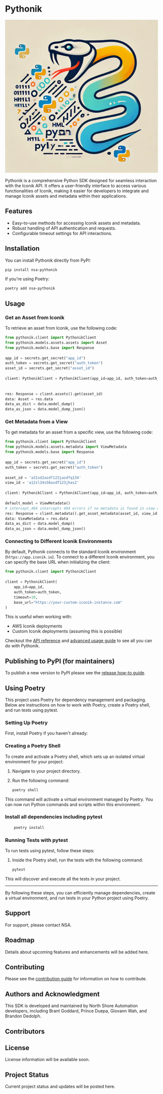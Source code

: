 # Pythonik

![Logo](./docs/logo.webp)

Pythonik is a comprehensive Python SDK designed for seamless interaction with
the Iconik API. It offers a user-friendly interface to access various
functionalities of Iconik, making it easier for developers to integrate and
manage Iconik assets and metadata within their applications.

## Features

- Easy-to-use methods for accessing Iconik assets and metadata.
- Robust handling of API authentication and requests.
- Configurable timeout settings for API interactions.

## Installation

You can install Pythonik directly from PyPI:

```bash
pip install nsa-pythonik
```

If you're using Poetry:
```bash
poetry add nsa-pythonik
```

## Usage

### Get an Asset from Iconik

To retrieve an asset from Iconik, use the following code:

```python
from pythonik.client import PythonikClient
from pythonik.models.assets.assets import Asset
from pythonik.models.base import Response

app_id = secrets.get_secret("app_id")
auth_token = secrets.get_secret("auth_token")
asset_id = secrets.get_secret("asset_id")

client: PythonikClient = PythonikClient(app_id=app_id, auth_token=auth_token, timeout=10)


res: Response = client.assets().get(asset_id)
data: Asset = res.data
data_as_dict = data.model_dump()
data_as_json = data.model_dump_json()

```

### Get Metadata from a View

To get metadata for an asset from a specific view, use the following code:

```python
from pythonik.client import PythonikClient
from pythonik.models.assets.metadata import ViewMetadata
from pythonik.models.base import Response

app_id = secrets.get_secret("app_id")
auth_token = secrets.get_secret("auth_token")

asset_id = 'a31sd2asdf123jasdfq134'
view_id = 'a12sl34s56asdf123jhas2'

client: PythonikClient = PythonikClient(app_id=app_id, auth_token=auth_token, timeout=5)

default_model = ViewMetadata()
# intercept_404 intercepts 404 errors if no metadata is found in view and returns a ViewMetadata model you provide so you can handle the error gracefully
res: Response = client.metadata().get_asset_metadata(asset_id, view_id, intercept_404=default_model)
data: ViewMetadata = res.data
data_as_dict = data.model_dump()
data_as_json = data.model_dump_json()
```

### Connecting to Different Iconik Environments

By default, Pythonik connects to the standard Iconik environment (`https://app.iconik.io`). To connect to a different Iconik environment, you can specify the base URL when initializing the client:

```python
from pythonik.client import PythonikClient

client = PythonikClient(
    app_id=app_id,
    auth_token=auth_token,
    timeout=10,
    base_url="https://your-custom-iconik-instance.com"
)
```

This is useful when working with:
- AWS Iconik deployments
- Custom Iconik deployments (assuming this is possible)

Checkout the [API reference](./docs/API_REFERENCE.md) and [advanced usage guide](./docs/ADVANCED_USAGE.md) to see all you can do with Pythonik.

## Publishing to PyPI (for maintainers) 

To publish a new version to PyPI please see the [release how-to guide](./docs/RELEASE_HOW_TO.md).


## Using Poetry

This project uses Poetry for dependency management and packaging. Below are instructions on how to work with Poetry, create a Poetry shell, and run tests using pytest.

### Setting Up Poetry

First, install Poetry if you haven't already:

### Creating a Poetry Shell

To create and activate a Poetry shell, which sets up an isolated virtual environment for your project:

1. Navigate to your project directory.
2. Run the following command:

   ```sh
   poetry shell
   ```

This command will activate a virtual environment managed by Poetry. You can now run Python commands and scripts within this environment.

### Install all dependencies including pytest

```sh
    poetry install
```

### Running Tests with pytest

To run tests using pytest, follow these steps:

1. Inside the Poetry shell, run the tests with the following command:

   ```sh
   pytest
   ```

This will discover and execute all the tests in your project.

---

By following these steps, you can efficiently manage dependencies, create a virtual environment, and run tests in your Python project using Poetry.

## Support

For support, please contact NSA.

## Roadmap

Details about upcoming features and enhancements will be added here.

## Contributing

Please see the [contribution guide](./CONTRIBUTING.md) for information on how to contribute.

## Authors and Acknowledgment

This SDK is developed and maintained by North Shore Automation developers,
including Brant Goddard, Prince Duepa, Giovann Wah, and Brandon Dedolph.

## Contributors

## License

License information will be available soon.

## Project Status

Current project status and updates will be posted here.

